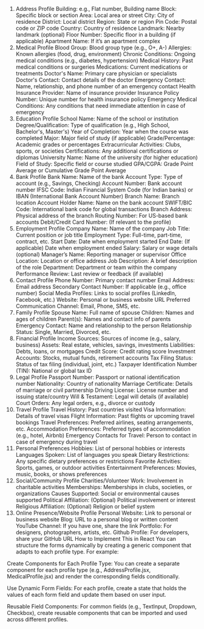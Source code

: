 1. Address Profile
Building: e.g., Flat number, Building name
Block: Specific block or section
Area: Local area or street
City: City of residence
District: Local district
Region: State or region
Pin Code: Postal code or ZIP code
Country: Country of residence
Landmark: Nearby landmark (optional)
Floor Number: Specific floor in a building (if applicable)
Apartment Name: If it’s an apartment complex
2. Medical Profile
Blood Group: Blood group type (e.g., O+, A-)
Allergies: Known allergies (food, drug, environment)
Chronic Conditions: Ongoing medical conditions (e.g., diabetes, hypertension)
Medical History: Past medical conditions or surgeries
Medications: Current medications or treatments
Doctor's Name: Primary care physician or specialists
Doctor's Contact: Contact details of the doctor
Emergency Contact: Name, relationship, and phone number of an emergency contact
Health Insurance Provider: Name of insurance provider
Insurance Policy Number: Unique number for health insurance policy
Emergency Medical Conditions: Any conditions that need immediate attention in case of emergency
3. Education Profile
School Name: Name of the school or institution
Degree/Qualification: Type of qualification (e.g., High School, Bachelor's, Master's)
Year of Completion: Year when the course was completed
Major: Major field of study (if applicable)
Grade/Percentage: Academic grades or percentages
Extracurricular Activities: Clubs, sports, or societies
Certifications: Any additional certifications or diplomas
University Name: Name of the university (for higher education)
Field of Study: Specific field or course studied
GPA/CGPA: Grade Point Average or Cumulative Grade Point Average
4. Bank Profile
Bank Name: Name of the bank
Account Type: Type of account (e.g., Savings, Checking)
Account Number: Bank account number
IFSC Code: Indian Financial System Code (for Indian banks) or IBAN (International Bank Account Number)
Branch Name: Branch location
Account Holder Name: Name on the bank account
SWIFT/BIC Code: International bank code for global transactions
Branch Address: Physical address of the branch
Routing Number: For US-based bank accounts
Debit/Credit Card Number: (If relevant to the profile)
5. Employment Profile
Company Name: Name of the company
Job Title: Current position or job title
Employment Type: Full-time, part-time, contract, etc.
Start Date: Date when employment started
End Date: (If applicable) Date when employment ended
Salary: Salary or wage details (optional)
Manager’s Name: Reporting manager or supervisor
Office Location: Location or office address
Job Description: A brief description of the role
Department: Department or team within the company
Performance Review: Last review or feedback (if available)
6. Contact Profile
Phone Number: Primary contact number
Email Address: Email address
Secondary Contact Number: If applicable (e.g., office number)
Social Media Profiles: Links to social profiles (LinkedIn, Facebook, etc.)
Website: Personal or business website URL
Preferred Communication Channel: Email, Phone, SMS, etc.
7. Family Profile
Spouse Name: Full name of spouse
Children: Names and ages of children
Parent(s): Names and contact info of parents
Emergency Contact: Name and relationship to the person
Relationship Status: Single, Married, Divorced, etc.
8. Financial Profile
Income Sources: Sources of income (e.g., salary, business)
Assets: Real estate, vehicles, savings, investments
Liabilities: Debts, loans, or mortgages
Credit Score: Credit rating score
Investment Accounts: Stocks, mutual funds, retirement accounts
Tax Filing Status: Status of tax filing (individual, joint, etc.)
Taxpayer Identification Number (TIN): National or global tax ID
9. Legal Profile
Passport Number: Passport or national identification number
Nationality: Country of nationality
Marriage Certificate: Details of marriage or civil partnership
Driving License: License number and issuing state/country
Will & Testament: Legal will details (if available)
Court Orders: Any legal orders, e.g., divorce or custody
10. Travel Profile
Travel History: Past countries visited
Visa Information: Details of travel visas
Flight Information: Past flights or upcoming travel bookings
Travel Preferences: Preferred airlines, seating arrangements, etc.
Accommodation Preferences: Preferred types of accommodation (e.g., hotel, Airbnb)
Emergency Contacts for Travel: Person to contact in case of emergency during travel
11. Personal Preferences
Hobbies: List of personal hobbies or interests
Languages Spoken: List of languages you speak
Dietary Restrictions: Any specific dietary preferences or restrictions
Favorite Activities: Sports, games, or outdoor activities
Entertainment Preferences: Movies, music, books, or shows preferences
12. Social/Community Profile
Charities/Volunteer Work: Involvement in charitable activities
Memberships: Memberships in clubs, societies, or organizations
Causes Supported: Social or environmental causes supported
Political Affiliation: (Optional) Political involvement or interest
Religious Affiliation: (Optional) Religion or belief system
13. Online Presence/Website Profile
Personal Website: Link to personal or business website
Blog: URL to a personal blog or written content
YouTube Channel: If you have one, share the link
Portfolio: For designers, photographers, artists, etc.
Github Profile: For developers, share your GitHub URL
How to Implement This in React
You can structure the forms dynamically by creating a generic component that adapts to each profile type. For example:

Create Components for Each Profile Type: You can create a separate component for each profile type (e.g., AddressProfile.jsx, MedicalProfile.jsx) and render the corresponding fields conditionally.

Use Dynamic Form Fields: For each profile, create a state that holds the values of each form field and update them based on user input.

Reusable Field Components: For common fields (e.g., TextInput, Dropdown, Checkbox), create reusable components that can be imported and used across different profiles.
